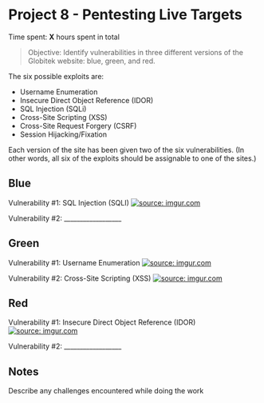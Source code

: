 # Project 8 - Pentesting Live Targets

Time spent: **X** hours spent in total

> Objective: Identify vulnerabilities in three different versions of the Globitek website: blue, green, and red.

The six possible exploits are:
* Username Enumeration
* Insecure Direct Object Reference (IDOR)
* SQL Injection (SQLi)
* Cross-Site Scripting (XSS)
* Cross-Site Request Forgery (CSRF)
* Session Hijacking/Fixation

Each version of the site has been given two of the six vulnerabilities. (In other words, all six of the exploits should be assignable to one of the sites.)

## Blue

Vulnerability #1: SQL Injection (SQLI)
<a href="https://imgur.com/EyTJcjm"><img src="https://i.imgur.com/EyTJcjm.gif" title="source: imgur.com" /></a>

Vulnerability #2: __________________


## Green

Vulnerability #1: Username Enumeration
<a href="https://imgur.com/jw9Mruc"><img src="https://i.imgur.com/jw9Mruc.gif" title="source: imgur.com" /></a>

Vulnerability #2: Cross-Site Scripting (XSS)
<a href="https://imgur.com/jkUahJI"><img src="https://i.imgur.com/jkUahJI.gif" title="source: imgur.com" /></a>


## Red

Vulnerability #1: Insecure Direct Object Reference (IDOR)
<a href="https://imgur.com/ZsuJysk"><img src="https://i.imgur.com/ZsuJysk.gif" title="source: imgur.com" /></a>

Vulnerability #2: __________________


## Notes

Describe any challenges encountered while doing the work
